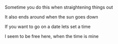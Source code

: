 Sometime you do this when straightening things out

It also ends around when the sun goes down

If you want to go on a date lets set a time

I seem to be free here, when the time is mine

